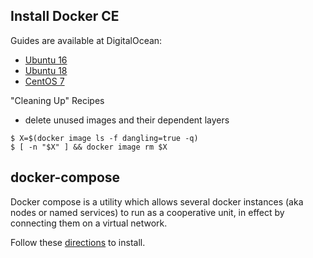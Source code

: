 ## Install Docker CE

Guides are available at DigitalOcean:

  - [Ubuntu 16](https://www.digitalocean.com/community/tutorials/how-to-install-and-use-docker-on-ubuntu-16-04)
  - [Ubuntu 18](https://www.digitalocean.com/community/tutorials/how-to-install-and-use-docker-on-ubuntu-18-04)
  - [CentOS 7](https://www.digitalocean.com/community/tutorials/how-to-install-and-use-docker-on-centos-7)

"Cleaning Up" Recipes

  - delete unused images and their dependent layers

  ```
  $ X=$(docker image ls -f dangling=true -q)
  $ [ -n "$X" ] && docker image rm $X
  ```


## docker-compose

Docker compose is a utility which allows several docker instances (aka nodes
or named services) to run as a cooperative unit, in effect by connecting them
on a virtual network.

Follow these [directions](https://docs.docker.com/compose/install/) to install.


